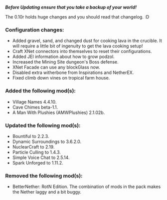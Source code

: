 ***Before Updating ensure that you take a backup of your world!***

The 0.10r holds huge changes and you should read that changelog. :D


### **__Configuration changes:__**
* Added gravel, sand, and changed dust for cooking lava in the crucible. It will require a little bit of ingenuity to get the lava cooking setup!
* Craft XNet connectors into themselves to reset their configurations.
* Added JEI information about how to grow podzol.
* Increased the Mining Site dungeon's Boss defense.
* XNet Facade can use any blockGlass now.
* Disabled extra witherbone from Inspirations and NetherEX.
* Fixed climb down vines on tropical farm house.

### **__Added the following mod(s):__**
* Village Names 4.4.10.
* Cave Chimes beta-1.1.
* A Man With Plushies (AMWPlushies) 2.1.02b.

### **__Updated the following mod(s):__**
* Bountiful to 2.2.3.
* Dynamic Surroundings to 3.6.2.0.
* NuclearCraft to 2.19.
* Particle Culling to 1.4.3.
* Simple Voice Chat to 2.5.14.
* Spark Unforged to 1.11.2.

### **__Removed the following mod(s):__**
* BetterNether: RotN Edition. The combination of mods in the pack makes the Nether laggy and a bit buggy.